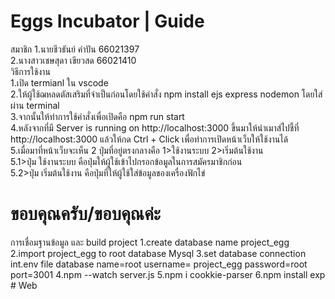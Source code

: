 <h1>Eggs Incubator | Guide</h1>
สมาชิก
1.นายชีวธันย์ คำปัน 66021397<br>
2.นางสาวเชษสุดา เขียวสด 66021410<br>
วิธีการใช้งาน<br>
1.เปิด termianl ใน vscode<br>
2.ให้ผู้ใช้ฌหลดตัสเสริมที่จำเป็นก่อนโดยใช้คำสั่ง npm install ejs express nodemon โดยใส่ผ่าน terminal<br>
3.จากนั้นให้ทำการใช้คำสั่งเพื่อเปิดคือ npm run start <br>
4.หลังจากที่มี Server is running on http://localhost:3000 ขึ้นมาให้นำเมาส์ไปชี้ที่ http://localhost:3000 แล้วให้กด Ctrl + Click เพื่อทำการเปิดหน้าเว็บให้ใช้งานได้<br>
5.เมื่อมาที่หน้าเว็บจะเห็น 2 ปุ่มที่อยู่ตรงกลางคือ 1>ใช้งานระบบ 2>เริ่มต้นใช้งาน<br>
  5.1>ปุ่ม ใช้งานระบบ คือปุ่มให้ผู้ใช้เข้าไปกรอกข้อมูลในการสมัครมาชิกก่อน<br>
  5.2>ปุ่ม เริ่มต้นใช้งาน คือปุ่มที่ให้ผู้ใช้ใส่ข้อมูลของเครื่องฟักไข่<br>
<h1>ขอบคุณครับ/ขอบคุณค่ะ</h1>
การเชื่อมฐานข้อมูล และ build project
1.create database name project_egg
2.import project_egg to root database Mysql
3.set database connection int.env file database name=root username= project_egg password=root port=3001
4.npm --watch server.js
5.npm i cookkie-parser
6.npm install exp
#   W e b  
 